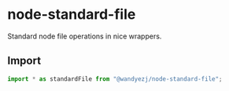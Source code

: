 # node-standard-file

Standard node file operations in nice wrappers.

## Import

```typescript
import * as standardFile from "@wandyezj/node-standard-file";
```